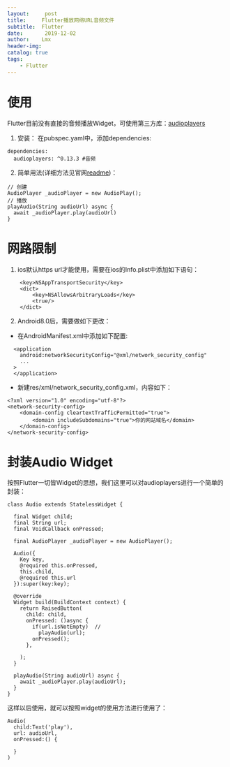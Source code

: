 ```yaml
---
layout:     post
title:     Flutter播放网络URL音频文件
subtitle:  Flutter
date:       2019-12-02
author:    Lmx 
header-img: 
catalog: true
tags: 
    - Flutter
---
```

# 使用
Flutter目前没有直接的音频播放Widget，可使用第三方库：[audioplayers](https://pub.dev/packages/audioplayers)
1. 安装：
在pubspec.yaml中，添加dependencies:
```
dependencies:
  audioplayers: ^0.13.3 #音频
```
2. 简单用法(详细方法见官网[readme](https://pub.dev/packages/audioplayers))：
```
// 创建
AudioPlayer _audioPlayer = new AudioPlay();
// 播放
playAudio(String audioUrl) async {
  await _audioPlayer.play(audioUrl)
}
```
# 网路限制
1. ios默认https url才能使用，需要在ios的Info.plist中添加如下语句：
```
	<key>NSAppTransportSecurity</key>
    <dict>
        <key>NSAllowsArbitraryLoads</key>
        <true/>
    </dict>
```
2. Android8.0后，需要做如下更改：
- 在AndroidManifest.xml中添加如下配置:
```
  <application
    android:networkSecurityConfig="@xml/network_security_config"
    ...
  >
  </application>
```
- 新建res/xml/network_security_config.xml，内容如下：
```
<?xml version="1.0" encoding="utf-8"?>
<network-security-config>
    <domain-config cleartextTrafficPermitted="true">
        <domain includeSubdomains="true">你的网站域名</domain>
    </domain-config>
</network-security-config>
```

# 封装Audio Widget
按照Flutter一切皆Widget的思想，我们这里可以对audioplayers进行一个简单的封装：
```
class Audio extends StatelessWidget {

  final Widget child;
  final String url;
  final VoidCallback onPressed;

  final AudioPlayer _audioPlayer = new AudioPlayer();

  Audio({
    Key key,
    @required this.onPressed,
    this.child,
    @required this.url
  }):super(key:key);

  @override
  Widget build(BuildContext context) {
    return RaisedButton(
      child: child,
      onPressed: ()async {
        if(url.isNotEmpty)  //
          playAudio(url); 
        onPressed();
      },

    );
  }

  playAudio(String audioUrl) async {
    await _audioPlayer.play(audioUrl);
  }
}
```
这样以后使用，就可以按照widget的使用方法进行使用了：
```
Audio(
  child:Text('play'),
  url: audioUrl,
  onPressed:() {

  }
)
```